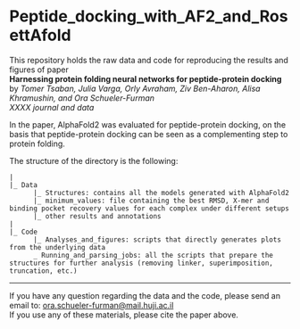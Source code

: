 # Peptide_docking_with_AF2_and_RosettAfold  
This repository holds the raw data and code for reproducing the results and figures of paper  
**Harnessing protein folding neural networks for peptide-protein docking**  
by *Tomer Tsaban, Julia Varga, Orly Avraham, Ziv Ben-Aharon, Alisa Khramushin, and Ora Schueler-Furman*  
*XXXX journal and data*  

In the paper, AlphaFold2 was 
evaluated for peptide-protein docking, on the basis that peptide-protein docking can be seen as a complementing step to protein folding.   

The structure of the directory is the following:   

```  
|
|_ Data  
      |_ Structures: contains all the models generated with AlphaFold2  
      |_ minimum_values: file containing the best RMSD, X-mer and binding pocket recovery values for each complex under different setups  
      |_ other results and annotations 
|    
|_ Code  
      |_ Analyses_and_figures: scripts that directly generates plots from the underlying data  
      _ Running_and_parsing_jobs: all the scripts that prepare the structures for further analysis (removing linker, superimposition, truncation, etc.)  
```  
___________  
If you have any question regarding the data and the code, please send an email to: ora.schueler-furman@mail.huji.ac.il  
If you use any of these materials, please cite the paper above.
 
